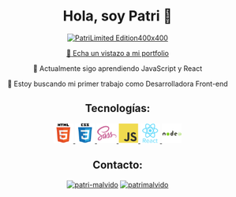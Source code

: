 <div align="center">
 
# Hola, soy Patri 👋 <a href="https://patrimalvido.github.io/portfolio/">
 
![PatriLimited Edition400x400](https://user-images.githubusercontent.com/93192372/152641757-97097b3e-65d7-47cf-b02f-dc60cebab285.jpg)
 
:rocket: Echa un vistazo a mi portfolio [](https://patrimalvido.github.io/Portfolio/)

 🌱 Actualmente sigo aprendiendo JavaScript y React
 
 👯 Estoy buscando mi primer trabajo como Desarrolladora Front-end
 
 
## Tecnologías:
<p align="center"><a href="https://www.w3.org/html/" target="_blank" rel="noreferrer"> <img src="https://raw.githubusercontent.com/devicons/devicon/master/icons/html5/html5-original-wordmark.svg" alt="html5" width="40" height="40"/> </a> <a href="https://www.w3schools.com/css/" target="_blank" rel="noreferrer"> <img src="https://raw.githubusercontent.com/devicons/devicon/master/icons/css3/css3-original-wordmark.svg" alt="css3" width="40" height="40"/> </a> <a href="https://sass-lang.com" target="_blank" rel="noreferrer"> <img src="https://raw.githubusercontent.com/devicons/devicon/master/icons/sass/sass-original.svg" alt="sass" width="40" height="40"/> </a>  <a href="https://developer.mozilla.org/en-US/docs/Web/JavaScript" target="_blank" rel="noreferrer"> <img src="https://raw.githubusercontent.com/devicons/devicon/master/icons/javascript/javascript-original.svg" alt="javascript" width="40" height="40"/> </a><a href="https://reactjs.org/" target="_blank" rel="noreferrer"> <img src="https://raw.githubusercontent.com/devicons/devicon/master/icons/react/react-original-wordmark.svg" alt="react" width="40" height="40"/> </a>  <a href="https://nodejs.org" target="_blank" rel="noreferrer"> <img src="https://raw.githubusercontent.com/devicons/devicon/master/icons/nodejs/nodejs-original-wordmark.svg" alt="nodejs" width="40" height="40"/> </a> </p>

## Contacto:
<p align="center">
<a href="https://linkedin.com/in/patri-malvido" target="blank"><img align="center" src="https://raw.githubusercontent.com/rahuldkjain/github-profile-readme-generator/master/src/images/icons/Social/linked-in-alt.svg" alt="patri-malvido" height="30" width="40" /></a>
 <a href="https://twitter.com/patrimalvido" target="_blank"><img align="center" src="https://raw.githubusercontent.com/rahuldkjain/github-profile-readme-generator/master/src/images/icons/Social/twitter.svg" alt="patrimalvido" height="30" width="40" /></a>
</p>
</div>


